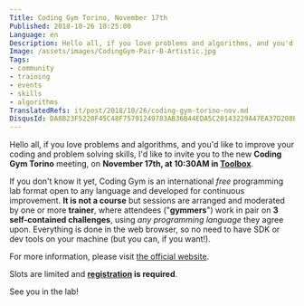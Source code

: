```yaml
---
Title: Coding Gym Torino, November 17th
Published: 2018-10-26 10:25:00
Language: en
Description: Hello all, if you love problems and algorithms, and you'd like to improve your coding and problem solving skills, I'd like to invite you to the new Coding Gym Torino meeting, on November 17th, at 10:30AM in Toolbox.
Image: /assets/images/CodingGym-Pair-B-Artistic.jpg
Tags:
- community
- training
- events
- skills
- algorithms
TranslatedRefs: it/post/2018/10/26/coding-gym-torino-nov.md
DisqusId: DA8B23F5220F45C48F75791249783AB36B44EDA5C20143229A47EA37D208EDA6
---
```

Hello all, if you love problems and algorithms, and you'd like to improve your coding and problem solving skills, I'd like to invite you to the new **Coding Gym Torino** meeting, on **November 17th, at 10:30AM in <a href="http://www.toolboxoffice.it/" target="_blank">Toolbox</a>**.

If you don't know it yet, Coding Gym is an international *free* programming lab format open to any language and developed for continuous improvement. **It is not a course** but sessions are arranged and moderated by one or more **trainer**, where attendees ("**gymmers**") work in pair on **3 self-contained challenges**, using *any programming language* they agree upon. Everything is done in the web browser, so no need to have SDK or dev tools on your machine (but you can, if you want!).

For more information, please visit <a href="https://coding-gym.org/" target="_blank">the official website</a>.

Slots are limited and **<a href="https://coding-gym-to1118.eventbrite.it/" target="_blank">registration</a> is required**.

See you in the lab!